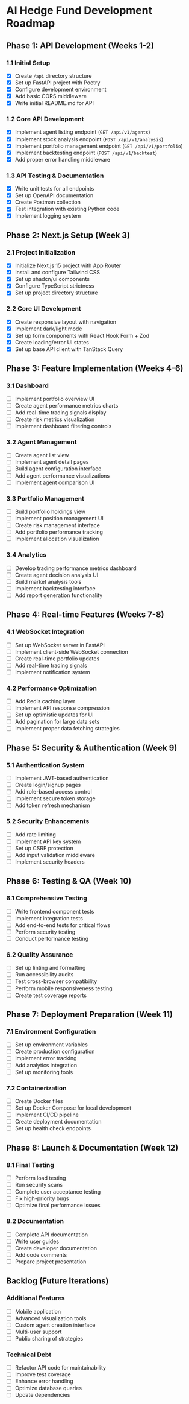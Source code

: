 # AI Hedge Fund Development Roadmap

## Phase 1: API Development (Weeks 1-2)

### 1.1 Initial Setup
- [x] Create `/api` directory structure
- [x] Set up FastAPI project with Poetry
- [x] Configure development environment
- [x] Add basic CORS middleware
- [x] Write initial README.md for API

### 1.2 Core API Development
- [x] Implement agent listing endpoint (`GET /api/v1/agents`)
- [x] Implement stock analysis endpoint (`POST /api/v1/analysis`)
- [x] Implement portfolio management endpoint (`GET /api/v1/portfolio`)
- [x] Implement backtesting endpoint (`POST /api/v1/backtest`)
- [x] Add proper error handling middleware

### 1.3 API Testing & Documentation
- [x] Write unit tests for all endpoints
- [x] Set up OpenAPI documentation
- [x] Create Postman collection
- [x] Test integration with existing Python code
- [x] Implement logging system

## Phase 2: Next.js Setup (Week 3)

### 2.1 Project Initialization
- [x] Initialize Next.js 15 project with App Router
- [x] Install and configure Tailwind CSS
- [x] Set up shadcn/ui components
- [x] Configure TypeScript strictness
- [x] Set up project directory structure

### 2.2 Core UI Development
- [x] Create responsive layout with navigation
- [x] Implement dark/light mode
- [x] Set up form components with React Hook Form + Zod
- [x] Create loading/error UI states
- [x] Set up base API client with TanStack Query

## Phase 3: Feature Implementation (Weeks 4-6)

### 3.1 Dashboard
- [ ] Implement portfolio overview UI
- [ ] Create agent performance metrics charts
- [ ] Add real-time trading signals display
- [ ] Create risk metrics visualization
- [ ] Implement dashboard filtering controls

### 3.2 Agent Management
- [ ] Create agent list view
- [ ] Implement agent detail pages
- [ ] Build agent configuration interface
- [ ] Add agent performance visualizations
- [ ] Implement agent comparison UI

### 3.3 Portfolio Management
- [ ] Build portfolio holdings view
- [ ] Implement position management UI
- [ ] Create risk management interface
- [ ] Add portfolio performance tracking
- [ ] Implement allocation visualization

### 3.4 Analytics
- [ ] Develop trading performance metrics dashboard
- [ ] Create agent decision analysis UI
- [ ] Build market analysis tools
- [ ] Implement backtesting interface
- [ ] Add report generation functionality

## Phase 4: Real-time Features (Weeks 7-8)

### 4.1 WebSocket Integration
- [ ] Set up WebSocket server in FastAPI
- [ ] Implement client-side WebSocket connection
- [ ] Create real-time portfolio updates
- [ ] Add real-time trading signals
- [ ] Implement notification system

### 4.2 Performance Optimization
- [ ] Add Redis caching layer
- [ ] Implement API response compression
- [ ] Set up optimistic updates for UI
- [ ] Add pagination for large data sets
- [ ] Implement proper data fetching strategies

## Phase 5: Security & Authentication (Week 9)

### 5.1 Authentication System
- [ ] Implement JWT-based authentication
- [ ] Create login/signup pages
- [ ] Add role-based access control
- [ ] Implement secure token storage
- [ ] Add token refresh mechanism

### 5.2 Security Enhancements
- [ ] Add rate limiting
- [ ] Implement API key system
- [ ] Set up CSRF protection
- [ ] Add input validation middleware
- [ ] Implement security headers

## Phase 6: Testing & QA (Week 10)

### 6.1 Comprehensive Testing
- [ ] Write frontend component tests
- [ ] Implement integration tests
- [ ] Add end-to-end tests for critical flows
- [ ] Perform security testing
- [ ] Conduct performance testing

### 6.2 Quality Assurance
- [ ] Set up linting and formatting
- [ ] Run accessibility audits
- [ ] Test cross-browser compatibility
- [ ] Perform mobile responsiveness testing
- [ ] Create test coverage reports

## Phase 7: Deployment Preparation (Week 11)

### 7.1 Environment Configuration
- [ ] Set up environment variables
- [ ] Create production configuration
- [ ] Implement error tracking
- [ ] Add analytics integration
- [ ] Set up monitoring tools

### 7.2 Containerization
- [ ] Create Docker files
- [ ] Set up Docker Compose for local development
- [ ] Implement CI/CD pipeline
- [ ] Create deployment documentation
- [ ] Set up health check endpoints

## Phase 8: Launch & Documentation (Week 12)

### 8.1 Final Testing
- [ ] Perform load testing
- [ ] Run security scans
- [ ] Complete user acceptance testing
- [ ] Fix high-priority bugs
- [ ] Optimize final performance issues

### 8.2 Documentation
- [ ] Complete API documentation
- [ ] Write user guides
- [ ] Create developer documentation
- [ ] Add code comments
- [ ] Prepare project presentation

## Backlog (Future Iterations)

### Additional Features
- [ ] Mobile application
- [ ] Advanced visualization tools
- [ ] Custom agent creation interface
- [ ] Multi-user support
- [ ] Public sharing of strategies

### Technical Debt
- [ ] Refactor API code for maintainability
- [ ] Improve test coverage
- [ ] Enhance error handling
- [ ] Optimize database queries
- [ ] Update dependencies 